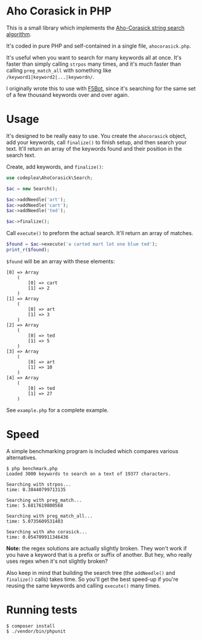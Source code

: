 
# Aho Corasick in PHP

This is a small library which implements the [Aho-Corasick string
search
algorithm](https://en.wikipedia.org/wiki/Aho%E2%80%93Corasick_algorithm).

It's coded in pure PHP and self-contained in a single file, `ahocorasick.php`.

It's useful when you want to search for many keywords all at once. It's faster
than simply calling `strpos` many times, and it's much faster than calling
`preg_match_all` with something like `/keyword1|keyword2|...|keywordn/`.

I originally wrote this to use with [F5Bot](https://f5bot.com), since it's
searching for the same set of a few thousand keywords over and over again.

# Usage

It's designed to be really easy to use. You create the `ahocorasick` object,
add your keywords, call `finalize()` to finish setup, and then search your
text. It'll return an array of the keywords found and their position in the
search text.

Create, add keywords, and `finalize()`:

```php
use codeplea\AhoCorasick\Search;

$ac = new Search();

$ac->addNeedle('art');
$ac->addNeedle('cart');
$ac->addNeedle('ted');

$ac->finalize();

```

Call `execute()` to preform the actual search. It'll return an array of matches.

```php
$found = $ac->execute('a carted mart lot one blue ted');
print_r($found);
```

`$found` will be an array with these elements:

```
[0] => Array
    (
        [0] => cart
        [1] => 2
    )
[1] => Array
    (
        [0] => art
        [1] => 3
    )
[2] => Array
    (
        [0] => ted
        [1] => 5
    )
[3] => Array
    (
        [0] => art
        [1] => 10
    )
[4] => Array
    (
        [0] => ted
        [1] => 27
    )
```

See `example.php` for a complete example.

# Speed

A simple benchmarking program is included which compares various alternatives.

```
$ php benchmark.php
Loaded 3000 keywords to search on a text of 19377 characters.

Searching with strpos...
time: 0.38440799713135

Searching with preg_match...
time: 5.6817619800568

Searching with preg_match_all...
time: 5.0735609531403

Searching with aho corasick...
time: 0.054709911346436

```

**Note:** the regex solutions are actually slightly broken. They won't work if you
have a keyword that is a prefix or suffix of another. But hey, who really uses
regex when it's not slightly broken?

Also keep in mind that building the search tree (the `addNeedle()` and
`finalize()` calls) takes time. So you'll get the best speed-up if you're
reusing the same keywords and calling `execute()` many times.

# Running tests

```$php
$ composer install
$ ./vendor/bin/phpunit
```